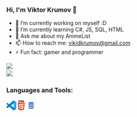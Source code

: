 ### Hi, I'm Viktor Krumov 👋

- 🔭 I’m currently working on myself :D
- 🌱 I’m currently learning C#, JS, SQL, HTML
- 💬 Ask me about my AnimeList
- 📫 How to reach me: vikidkrumov@gmail.com
- ⚡ Fun fact: gamer and programmer

<section>
  <img src="https://github-readme-stats.vercel.app/api?username=ViktorKrumov&theme=tokyonight&show_icons=true"> 
  <br>
 <img src="https://github-readme-stats.vercel.app/api/top-langs/?username=ViktorKrumov&layout=compact)](https://github.com/ViktorKrumov/github-readme-stats">
  </section>

### Languages and Tools:

<img align="left" alt="Visual Studio Code" width="26px" src="https://raw.githubusercontent.com/github/explore/80688e429a7d4ef2fca1e82350fe8e3517d3494d/topics/visual-studio-code/visual-studio-code.png" />

<img align="left" alt="HTML5" width="26px" src="https://raw.githubusercontent.com/github/explore/80688e429a7d4ef2fca1e82350fe8e3517d3494d/topics/html/html.png" />
<img align="left" alt="SQL" width="26px" src="https://raw.githubusercontent.com/github/explore/80688e429a7d4ef2fca1e82350fe8e3517d3494d/topics/sql/sql.png" />


